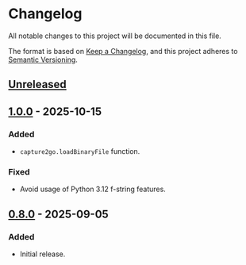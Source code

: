 <!--
SPDX-FileCopyrightText: 2025 SensorStim Neurotechnology GmbH <support@capture2go.com>

SPDX-License-Identifier: MIT

Types of changes

### Added (for new features)
### Changed (for changes in existing functionality)
### Deprecated (for soon-to-be removed features)
### Removed (for now removed features)
### Fixed (for any bug fixes)
### Security (in case of vulnerabilities)
-->

# Changelog

All notable changes to this project will be documented in this file.

The format is based on [Keep a Changelog](https://keepachangelog.com/en/1.1.0/),
and this project adheres to [Semantic Versioning](https://semver.org/spec/v2.0.0.html).

## [Unreleased]

## [1.0.0] - 2025-10-15

### Added

- `capture2go.loadBinaryFile` function.

### Fixed

- Avoid usage of Python 3.12 f-string features.

## [0.8.0] - 2025-09-05

### Added

- Initial release.

[unreleased]: https://github.com/sensorstim/capture2go_sdk/compare/v1.0.0...HEAD
[1.0.0]: https://github.com/sensorstim/capture2go_sdk/compare/v0.8.0...v1.0.0
[0.8.0]: https://github.com/sensorstim/capture2go_sdk/releases/tag/v0.8.0
